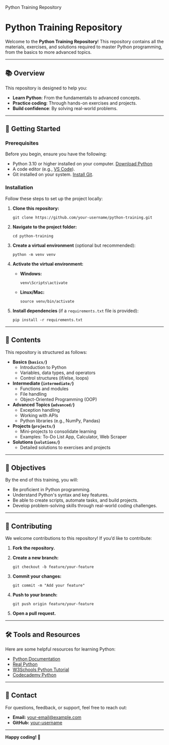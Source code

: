   Python Training Repository

Python Training Repository
==========================

Welcome to the **Python Training Repository**! This repository contains all the materials, exercises, and solutions required to master Python programming, from the basics to more advanced topics.

* * *

📚 Overview
-----------

This repository is designed to help you:

*   **Learn Python**: From the fundamentals to advanced concepts.
*   **Practice coding**: Through hands-on exercises and projects.
*   **Build confidence**: By solving real-world problems.

* * *

🚀 Getting Started
------------------

### Prerequisites

Before you begin, ensure you have the following:

*   Python 3.10 or higher installed on your computer. [Download Python](https://www.python.org/downloads/)
*   A code editor (e.g., [VS Code](https://code.visualstudio.com/)).
*   Git installed on your system. [Install Git](https://git-scm.com/).

### Installation

Follow these steps to set up the project locally:

1.  **Clone this repository:**
    
        git clone https://github.com/your-username/python-training.git
    
2.  **Navigate to the project folder:**
    
        cd python-training
    
3.  **Create a virtual environment** (optional but recommended):
    
        python -m venv venv
    
4.  **Activate the virtual environment:**
    *   **Windows:**
        
            venv\Scripts\activate
        
    *   **Linux/Mac:**
        
            source venv/bin/activate
        
5.  **Install dependencies** (if a `requirements.txt` file is provided):
    
        pip install -r requirements.txt
    

* * *

📝 Contents
-----------

This repository is structured as follows:

*   **Basics (`basics/`)**
    *   Introduction to Python
    *   Variables, data types, and operators
    *   Control structures (if/else, loops)
*   **Intermediate (`intermediate/`)**
    *   Functions and modules
    *   File handling
    *   Object-Oriented Programming (OOP)
*   **Advanced Topics (`advanced/`)**
    *   Exception handling
    *   Working with APIs
    *   Python libraries (e.g., NumPy, Pandas)
*   **Projects (`projects/`)**
    *   Mini-projects to consolidate learning
    *   Examples: To-Do List App, Calculator, Web Scraper
*   **Solutions (`solutions/`)**
    *   Detailed solutions to exercises and projects

* * *

🌟 Objectives
-------------

By the end of this training, you will:

*   Be proficient in Python programming.
*   Understand Python's syntax and key features.
*   Be able to create scripts, automate tasks, and build projects.
*   Develop problem-solving skills through real-world coding challenges.

* * *

🤝 Contributing
---------------

We welcome contributions to this repository! If you’d like to contribute:

1.  **Fork the repository.**
2.  **Create a new branch:**
    
        git checkout -b feature/your-feature
    
3.  **Commit your changes:**
    
        git commit -m "Add your feature"
    
4.  **Push to your branch:**
    
        git push origin feature/your-feature
    
5.  **Open a pull request.**

* * *

🛠️ Tools and Resources
-----------------------

Here are some helpful resources for learning Python:

*   [Python Documentation](https://docs.python.org/3/)
*   [Real Python](https://realpython.com/)
*   [W3Schools Python Tutorial](https://www.w3schools.com/python/)
*   [Codecademy Python](https://www.codecademy.com/learn/learn-python-3)

* * *

📧 Contact
----------

For questions, feedback, or support, feel free to reach out:

*   **Email:** your-email@example.com
*   **GitHub:** [your-username](https://github.com/your-username)

* * *

**Happy coding! 🚀**